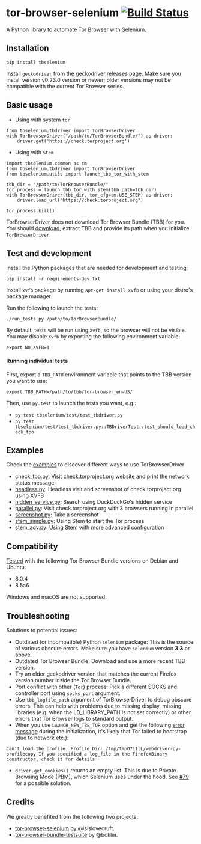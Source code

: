 # tor-browser-selenium [![Build Status](https://travis-ci.org/webfp/tor-browser-selenium.svg?branch=master)](https://travis-ci.org/webfp/tor-browser-selenium)

A Python library to automate Tor Browser with Selenium.

## Installation

```
pip install tbselenium
```

Install `geckodriver` from the [geckodriver releases page](https://github.com/mozilla/geckodriver/releases/). Make sure you install version v0.23.0 version or newer; older versions may not be compatible with the current Tor Browser series.


## Basic usage
- Using with system `tor`
```
from tbselenium.tbdriver import TorBrowserDriver
with TorBrowserDriver("/path/to/TorBrowserBundle/") as driver:
    driver.get('https://check.torproject.org')
```

- Using with `Stem`
```
import tbselenium.common as cm
from tbselenium.tbdriver import TorBrowserDriver
from tbselenium.utils import launch_tbb_tor_with_stem

tbb_dir = "/path/to/TorBrowserBundle/"
tor_process = launch_tbb_tor_with_stem(tbb_path=tbb_dir)
with TorBrowserDriver(tbb_dir, tor_cfg=cm.USE_STEM) as driver:
    driver.load_url("https://check.torproject.org")

tor_process.kill()
```

TorBrowserDriver does not download Tor Browser Bundle (TBB) for you. You should [download](https://www.torproject.org/projects/torbrowser.html.en), extract TBB and provide its path when you initialize `TorBrowserDriver`.

## Test and development
Install the Python packages that are needed for development and testing:

`pip install -r requirements-dev.txt`

Install `xvfb` package by running `apt-get install xvfb` or using your distro's package manager.

Run the following to launch the tests:

`./run_tests.py /path/to/TorBrowserBundle/`

By default, tests will be run using `Xvfb`, so the browser will not be visible.
You may disable `Xvfb` by exporting the following environment variable:

`export NO_XVFB=1`



#### Running individual tests
First, export a `TBB_PATH` environment variable that points to the TBB version you want to use:

`export TBB_PATH=/path/to/tbb/tor-browser_en-US/`

Then, use `py.test` to launch the tests you want, e.g.:

* `py.test tbselenium/test/test_tbdriver.py`
* `py.test tbselenium/test/test_tbdriver.py::TBDriverTest::test_should_load_check_tpo`


## Examples
Check the [examples](https://github.com/webfp/tor-browser-selenium/tree/master/examples) to discover different ways to use TorBrowserDriver
* [check_tpo.py](https://github.com/webfp/tor-browser-selenium/tree/master/examples/check_tpo.py): Visit check.torproject.org website and print the network status message
* [headless.py](https://github.com/webfp/tor-browser-selenium/tree/master/examples/headless.py): Headless visit and screenshot of check.torproject.org using XVFB
* [hidden_service.py](https://github.com/webfp/tor-browser-selenium/tree/master/examples/hidden_service.py): Search using DuckDuckGo's hidden service
* [parallel.py](https://github.com/webfp/tor-browser-selenium/tree/master/examples/parallel.py): Visit check.torproject.org with 3 browsers running in parallel
* [screenshot.py](https://github.com/webfp/tor-browser-selenium/tree/master/examples/screenshot.py): Take a screenshot
* [stem_simple.py](https://github.com/webfp/tor-browser-selenium/tree/master/examples/stem_simple.py): Using Stem to start the Tor process
* [stem_adv.py](https://github.com/webfp/tor-browser-selenium/tree/master/examples/stem_adv.py): Using Stem with more advanced configuration


## Compatibility
[Tested](https://travis-ci.org/webfp/tor-browser-selenium) with the following Tor Browser Bundle versions on Debian and Ubuntu:

* 8.0.4
* 8.5a6

Windows and macOS are not supported.

## Troubleshooting

Solutions to potential issues:

* Outdated (or incompatible) Python `selenium` package: This is the source of various obscure errors. Make sure you have `selenium` version **3.3** or above.
* Outdated Tor Browser Bundle: Download and use a more recent TBB version.
* Try an older geckodriver version that matches the current Firefox version number inside the Tor Browser Bundle.
* Port conflict with other (`Tor`) process: Pick a different SOCKS and controller port using `socks_port` argument.
* Use `tbb_logfile_path` argument of TorBrowserDriver to debug obscure errors. This can help with problems due to missing display, missing libraries (e.g. when the LD_LIBRARY_PATH is not set correctly) or other errors that Tor Browser logs to standard output.
* When you use `LAUNCH_NEW_TBB_TOR` option and get the following [error message](https://github.com/webfp/tor-browser-selenium/issues/62) during the initialization, it's likely that Tor failed to bootstrap (due to network etc.):

 ```
 Can't load the profile. Profile Dir: /tmp/tmpO7i1lL/webdriver-py-profilecopy If you specified a log_file in the FirefoxBinary constructor, check it for details
 ```
* `driver.get_cookies()` returns an empty list. This is due to Private Browsing Mode (PBM), which Selenium uses under the hood. See [#79](https://github.com/webfp/tor-browser-selenium/issues/79) for a possible solution.

## Credits
We greatly benefited from the following two projects:
* [tor-browser-selenium](https://github.com/isislovecruft/tor-browser-selenium) by @isislovecruft.
* [tor-browser-bundle-testsuite](https://gitweb.torproject.org/boklm/tor-browser-bundle-testsuite.git/) by @boklm.
